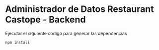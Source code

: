 # Administrador de Datos Restaurant Castope - Backend

Ejecutar el siguiente codigo para generar las dependencias
```
npm install
```